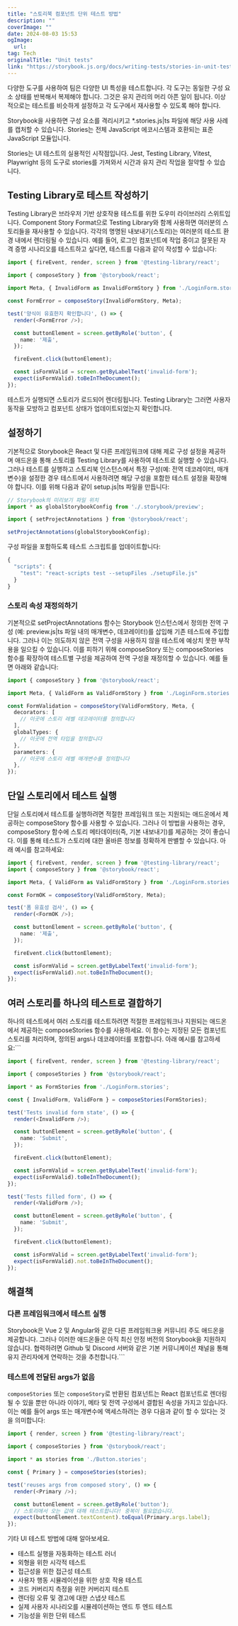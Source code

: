 ```yaml
---
title: "스토리북 컴포넌트 단위 테스트 방법"
description: ""
coverImage: ""
date: 2024-08-03 15:53
ogImage: 
  url: 
tag: Tech
originalTitle: "Unit tests"
link: "https://storybook.js.org/docs/writing-tests/stories-in-unit-tests"
---
```





다양한 도구를 사용하여 팀은 다양한 UI 특성을 테스트합니다. 각 도구는 동일한 구성 요소 상태를 반복해서 복제해야 합니다. 그것은 유지 관리의 머리 아픈 일이 됩니다. 이상적으로는 테스트를 비슷하게 설정하고 각 도구에서 재사용할 수 있도록 해야 합니다.

Storybook을 사용하면 구성 요소를 격리시키고 *.stories.js|ts 파일에 해당 사용 사례를 캡처할 수 있습니다. Stories는 전체 JavaScript 에코시스템과 호환되는 표준 JavaScript 모듈입니다.

Stories는 UI 테스트의 실용적인 시작점입니다. Jest, Testing Library, Vitest, Playwright 등의 도구로 stories를 가져와서 시간과 유지 관리 작업을 절약할 수 있습니다.

## Testing Library로 테스트 작성하기



Testing Library은 브라우저 기반 상호작용 테스트를 위한 도우미 라이브러리 스위트입니다. Component Story Format으로 Testing Library와 함께 사용하면 여러분의 스토리들을 재사용할 수 있습니다. 각각의 명명된 내보내기(스토리)는 여러분의 테스트 환경 내에서 렌더링될 수 있습니다. 예를 들어, 로그인 컴포넌트에 작업 중이고 잘못된 자격 증명 시나리오를 테스트하고 싶다면, 테스트를 다음과 같이 작성할 수 있습니다:

```typescript
import { fireEvent, render, screen } from '@testing-library/react';

import { composeStory } from '@storybook/react';

import Meta, { InvalidForm as InvalidFormStory } from './LoginForm.stories'; //👈 여기서 우리 스토리들을 가져왔습니다.

const FormError = composeStory(InvalidFormStory, Meta);

test('양식이 유효한지 확인합니다', () => {
  render(<FormError />);

  const buttonElement = screen.getByRole('button', {
    name: '제출',
  });

  fireEvent.click(buttonElement);

  const isFormValid = screen.getByLabelText('invalid-form');
  expect(isFormValid).toBeInTheDocument();
});
```

테스트가 실행되면 스토리가 로드되어 렌더링됩니다. Testing Library는 그러면 사용자 동작을 모방하고 컴포넌트 상태가 업데이트되었는지 확인합니다.

## 설정하기



기본적으로 Storybook은 React 및 다른 프레임워크에 대해 제로 구성 설정을 제공하며 애드온을 통해 스토리를 Testing Library를 사용하여 테스트로 실행할 수 있습니다. 그러나 테스트를 실행하고 스토리북 인스턴스에서 특정 구성(예: 전역 데코레이터, 매개변수)을 설정한 경우 테스트에서 사용하려면 해당 구성을 포함한 테스트 설정을 확장해야 합니다. 이를 위해 다음과 같이 setup.js|ts 파일을 만듭니다:

```typescript
// Storybook의 미리보기 파일 위치
import * as globalStorybookConfig from './.storybook/preview';

import { setProjectAnnotations } from '@storybook/react';

setProjectAnnotations(globalStorybookConfig);
```

구성 파일을 포함하도록 테스트 스크립트를 업데이트합니다:

```typescript
{
  "scripts": {
    "test": "react-scripts test --setupFiles ./setupFile.js"
  }
}
```



### 스토리 속성 재정의하기

기본적으로 setProjectAnnotations 함수는 Storybook 인스턴스에서 정의한 전역 구성 (예: preview.js|ts 파일 내의 매개변수, 데코레이터)를 삽입해 기존 테스트에 주입합니다. 그러나 이는 의도하지 않은 전역 구성을 사용하지 않을 테스트에 예상치 못한 부작용을 일으킬 수 있습니다. 이를 피하기 위해 composeStory 또는 composeStories 함수를 확장하여 테스트별 구성을 제공하여 전역 구성을 재정의할 수 있습니다. 예를 들면 아래와 같습니다:

```typescript
import { composeStory } from '@storybook/react';

import Meta, { ValidForm as ValidFormStory } from './LoginForm.stories';

const FormValidation = composeStory(ValidFormStory, Meta, {
  decorators: [
    // 이곳에 스토리 레벨 데코레이터를 정의합니다
  ],
  globalTypes: {
    // 이곳에 전역 타입을 정의합니다
  },
  parameters: {
    // 이곳에 스토리 레벨 매개변수를 정의합니다
  },
});
``` 

## 단일 스토리에서 테스트 실행



단일 스토리에서 테스트를 실행하려면 적절한 프레임워크 또는 지원되는 애드온에서 제공하는 composeStory 함수를 사용할 수 있습니다. 그러나 이 방법을 사용하는 경우, composeStory 함수에 스토리 메타데이터(즉, 기본 내보내기)를 제공하는 것이 좋습니다. 이를 통해 테스트가 스토리에 대한 올바른 정보를 정확하게 판별할 수 있습니다. 아래 예시를 참고하세요:

```typescript
import { fireEvent, render, screen } from '@testing-library/react';
import { composeStory } from '@storybook/react';

import Meta, { ValidForm as ValidFormStory } from './LoginForm.stories';

const FormOK = composeStory(ValidFormStory, Meta);

test('폼 유효성 검사', () => {
  render(<FormOK />);

  const buttonElement = screen.getByRole('button', {
    name: '제출',
  });

  fireEvent.click(buttonElement);

  const isFormValid = screen.getByLabelText('invalid-form');
  expect(isFormValid).not.toBeInTheDocument();
});
```

## 여러 스토리를 하나의 테스트로 결합하기

하나의 테스트에서 여러 스토리를 테스트하려면 적절한 프레임워크나 지원되는 애드온에서 제공하는 composeStories 함수를 사용하세요. 이 함수는 지정된 모든 컴포넌트 스토리를 처리하며, 정의된 args나 데코레이터를 포함합니다. 아래 예시를 참고하세요:```



```typescript
import { fireEvent, render, screen } from '@testing-library/react';

import { composeStories } from '@storybook/react';

import * as FormStories from './LoginForm.stories';

const { InvalidForm, ValidForm } = composeStories(FormStories);

test('Tests invalid form state', () => {
  render(<InvalidForm />);

  const buttonElement = screen.getByRole('button', {
    name: 'Submit',
  });

  fireEvent.click(buttonElement);

  const isFormValid = screen.getByLabelText('invalid-form');
  expect(isFormValid).toBeInTheDocument();
});

test('Tests filled form', () => {
  render(<ValidForm />);

  const buttonElement = screen.getByRole('button', {
    name: 'Submit',
  });

  fireEvent.click(buttonElement);

  const isFormValid = screen.getByLabelText('invalid-form');
  expect(isFormValid).not.toBeInTheDocument();
});
```

## 해결책

### 다른 프레임워크에서 테스트 실행

Storybook은 Vue 2 및 Angular와 같은 다른 프레임워크용 커뮤니티 주도 애드온을 제공합니다. 그러나 이러한 애드온들은 아직 최신 안정 버전의 Storybook을 지원하지 않습니다. 협력하려면 Github 및 Discord 서버와 같은 기본 커뮤니케이션 채널을 통해 유지 관리자에게 연락하는 것을 추천합니다.```



### 테스트에 전달된 args가 없음

`composeStories` 또는 `composeStory`로 반환된 컴포넌트는 React 컴포넌트로 렌더링될 수 있을 뿐만 아니라 이야기, 메타 및 전역 구성에서 결합된 속성을 가지고 있습니다. 이는 예를 들어 args 또는 매개변수에 액세스하려는 경우 다음과 같이 할 수 있다는 것을 의미합니다:

```typescript
import { render, screen } from '@testing-library/react';

import { composeStories } from '@storybook/react';

import * as stories from './Button.stories';

const { Primary } = composeStories(stories);

test('reuses args from composed story', () => {
  render(<Primary />);

  const buttonElement = screen.getByRole('button');
  // 스토리에서 오는 값에 대해 테스트합니다! 중복이 필요없습니다.
  expect(buttonElement.textContent).toEqual(Primary.args.label);
});
```

기타 UI 테스트 방법에 대해 알아보세요.



- 테스트 실행을 자동화하는 테스트 러너
- 외형을 위한 시각적 테스트
- 접근성을 위한 접근성 테스트
- 사용자 행동 시뮬레이션을 위한 상호 작용 테스트
- 코드 커버리지 측정을 위한 커버리지 테스트
- 렌더링 오류 및 경고에 대한 스냅샷 테스트
- 실제 사용자 시나리오를 시뮬레이션하는 엔드 투 엔드 테스트
- 기능성을 위한 단위 테스트